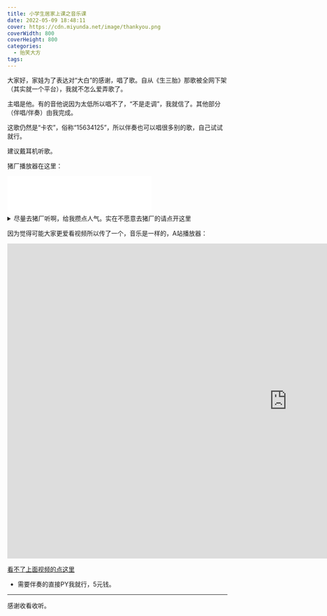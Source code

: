 ```yaml
---
title: 小学生居家上课之音乐课
date: 2022-05-09 18:48:11
cover: https://cdn.miyunda.net/image/thankyou.png
coverWidth: 800
coverHeight: 800
categories:
  - 贻笑大方
tags:
---
```



大家好，家娃为了表达对“大白”的感谢，唱了歌。自从《生三胎》那歌被全网下架（其实就一个平台），我就不怎么爱弄歌了。
<!-- more -->
主唱是他。有的音他说因为太低所以唱不了，“不是走调”，我就信了。其他部分（伴唱/伴奏）由我完成。

这歌仍然是“卡农”，俗称“15634125”，所以伴奏也可以唱很多别的歌，自己试试就行。

建议戴耳机听歌。

猪厂播放器在这里：

<iframe frameborder="no" border="0" marginwidth="0" marginheight="0" width=330 height=86 src="//music.163.com/outchain/player?type=2&id=1945635738&auto=0&height=66"></iframe>

<details>
<summary>尽量去猪厂听啊，给我攒点人气。实在不愿意去猪厂的请点开这里</summary>

 {% aplayer 听我说谢谢你 Jr.米云达 https://cdn.miyunda.net/mp3/%E5%90%AC%E6%88%91%E8%AF%B4%E8%B0%A2%E8%B0%A2%E4%BD%A0.mp3 %}

</details>


因为觉得可能大家更爱看视频所以传了一个，音乐是一样的，A站播放器：

<iframe id="spkj" src="https://www.acfun.cn/player/ac34770226" style="height: 720px; width: 1280px; left: 0px; top: 0px;" frameborder="no" scrolling="no" allowfullscreen="allowfullscreen"> </iframe>

[看不了上面视频的点这里](https://www.acfun.cn/v/ac34770226?shareUid=31166672)

* 需要伴奏的直接PY我就行，5元钱。

---

感谢收看收听。